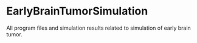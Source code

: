 # EarlyBrainTumorSimulation
All program files and simulation results related to simulation of early brain tumor.
